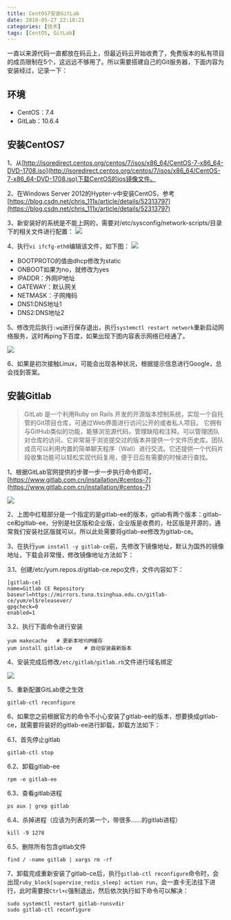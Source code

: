 ```yaml
---
title: CentOS7安装GitLab
date: 2018-05-27 22:18:21
categories: [技术]
tags: [CentOS, GitLab]
---
```


一直以来源代码一直都放在码云上，但最近码云开始收费了，免费版本的私有项目的成员限制在5个，这远远不够用了。所以需要搭建自己的Git服务器，下面内容为安装经过，记录一下：

<!--more-->

## 环境

* CentOS：7.4
* GitLab：10.6.4

## 安装CentOS7

1、从[http://isoredirect.centos.org/centos/7/isos/x86_64/CentOS-7-x86_64-DVD-1708.iso](http://isoredirect.centos.org/centos/7/isos/x86_64/CentOS-7-x86_64-DVD-1708.iso)下载CentOS的ios镜像文件。

2、在Windows Server 2012的Hypter-v中安装CentOS，参考[https://blog.csdn.net/chris_111x/article/details/52313797](https://blog.csdn.net/chris_111x/article/details/52313797)

3、新安装好的系统是不能上网的，需要对/etc/sysconfig/network-scripts/目录下的相关文件进行配置：
![](https://cdn.jsdelivr.net/gh/oec2003/hblog-images/img/202201260831421.jpg)

4、执行`vi ifcfg-eth0`编辑该文件，如下图：
![](https://cdn.jsdelivr.net/gh/oec2003/hblog-images/img/202201260831741.jpg)

* BOOTPROTO的值由dhcp修改为static
* ONBOOT如果为no，就修改为yes
* IPADDR：外网IP地址
* GATEWAY：默认网关
* NETMASK：子网掩码
* DNS1:DNS地址1
* DNS2:DNS地址2

5、修改完后执行`:wq`进行保存退出，执行`systemctl restart network`重新启动网络服务，这时再ping下百度，如果出现下图内容表示网络已经通了。

![](https://cdn.jsdelivr.net/gh/oec2003/hblog-images/img/202201260831119.jpg)

6、如果是初次接触Linux，可能会出现各种状况，根据提示信息进行Google，总会找到答案。

## 安装Gitlab

> GitLab 是一个利用Ruby on Rails 开发的开源版本控制系统，实现一个自托管的Git项目仓库，可通过Web界面进行访问公开的或者私人项目。
> 它拥有与GitHub类似的功能，能够浏览源代码，管理缺陷和注释。可以管理团队对仓库的访问，它非常易于浏览提交过的版本并提供一个文件历史库。团队成员可以利用内置的简单聊天程序（Wall）进行交流。它还提供一个代码片段收集功能可以轻松实现代码复用，便于日后有需要的时候进行查找。

1、根据GitLab官网提供的步骤一步一步执行命令即可，[https://www.gitlab.com.cn/installation/#centos-7](https://www.gitlab.com.cn/installation/#centos-7)

![](https://cdn.jsdelivr.net/gh/oec2003/hblog-images/img/202201260831375.jpg)

2、上图中红框部分是一个指定的是gitlab-ee的版本，gitlab有两个版本：gitlab-ce和gitlab-ee，分别是社区版和企业版，企业版是收费的，社区版是开源的，通常我们安装社区版就可以，所以此处需要将gitlab-ee修改为gitlab-ce。

3、在执行`yum install -y gitlab-ce`前，先修改下镜像地址，默认为国外的镜像地址，下载会非常慢，修改镜像地址方法如下：

3.1、创建/etc/yum.repos.d/gitlab-ce.repo文件，文件内容如下：

```
[gitlab-ce]
name=Gitlab CE Repository
baseurl=https://mirrors.tuna.tsinghua.edu.cn/gitlab-ce/yum/el$releasever/
gpgcheck=0
enabled=1
```

3.2、执行下面命令进行安装

```
yum makecache   # 更新本地YUM缓存
yum install gitlab-ce    # 自动安装最新版本
```

4、安装完成后修改`/etc/gitlab/gitlab.rb`文件进行域名绑定

![](https://cdn.jsdelivr.net/gh/oec2003/hblog-images/img/202201260832305.jpg)

5、重新配置GitLab使之生效

```
gitlab-ctl reconfigure
```

6、如果您之前根据官方的命令不小心安装了gitlab-ee的版本，想要换成gitlab-ce，就需要将装好的gitlab-ee进行卸载，卸载方法如下：

6.1、首先停止gitlab

```
gitlab-ctl stop
```

6.2、卸载gitlab-ee

```
rpm -e gitlab-ee
```

6.3、查看gitlab进程

```
ps aux | grep gitlab
```

6.4、杀掉进程（应该为列表的第一个，带很多......的gitlab进程）

```
kill -9 1278
```

6.5、删除所有包含gitlab文件

```
find / -name gitlab | xargs rm -rf
```

7、卸载完成重新安装了gitlab-ce后，执行`gitlab-ctl reconfigure`命令时，会出现`ruby_block[supervise_redis_sleep] action run`，会一直卡无法往下进行，此时需要按`Ctrl+c`强制退出，然后依次执行如下命令可以解决：

```
sudo systemctl restart gitlab-runsvdir
sudo gitlab-ctl reconfigure
```



